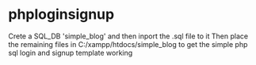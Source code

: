 # phploginsignup
Crete a SQL_DB 'simple_blog' and then inport the .sql file to it
Then place the remaining files in C:/xampp/htdocs/simple_blog to get the simple php sql login and signup template working
